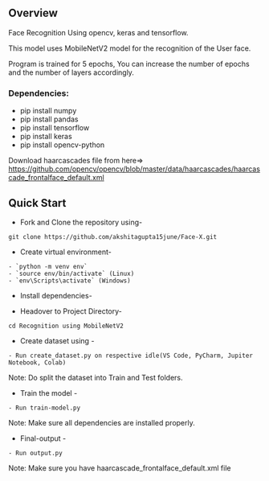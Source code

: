 ## Overview
Face Recognition Using opencv, keras and tensorflow.

This model uses MobileNetV2 model for the recognition of the  User face.

Program is trained for 5 epochs, You can increase the number of epochs and the number of layers accordingly.


### Dependencies:
* pip install numpy
* pip install pandas
* pip install tensorflow
* pip install keras
* pip install opencv-python

Download haarcascades file from here=> https://github.com/opencv/opencv/blob/master/data/haarcascades/haarcascade_frontalface_default.xml


## Quick Start

- Fork and Clone the repository using-
```
git clone https://github.com/akshitagupta15june/Face-X.git
```
- Create virtual environment-
```
- `python -m venv env`
- `source env/bin/activate` (Linux)
- `env\Scripts\activate` (Windows)
```
- Install dependencies-

- Headover to Project Directory- 
```
cd Recognition using MobileNetV2
```
- Create dataset using -
```
- Run create_dataset.py on respective idle(VS Code, PyCharm, Jupiter Notebook, Colab)
```
Note: Do split the dataset into Train and Test folders.

- Train the model -
```
- Run train-model.py
```
Note: Make sure all dependencies are installed properly.

- Final-output -
```
- Run output.py
```
Note: Make sure you have haarcascade_frontalface_default.xml file 
